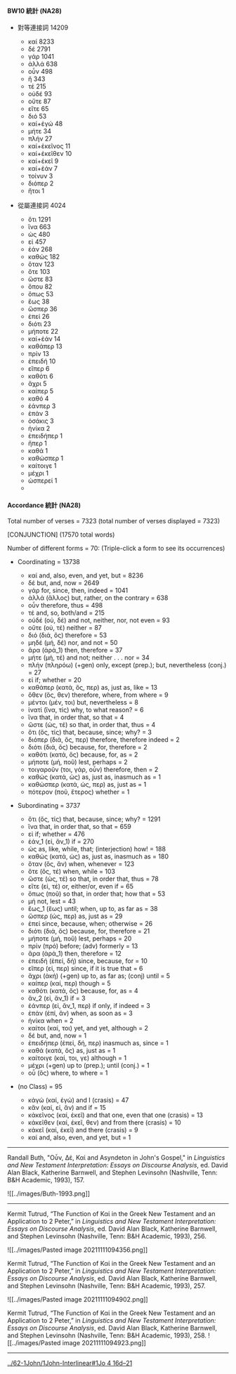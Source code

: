 #### BW10 統計 (NA28)
- 對等連接詞 14209
	- καί 8233
	- δέ 2791
	- γάρ 1041
	- ἀλλά 638
	- οὖν 498
	- ἤ 343
	- τέ 215
	- οὐδέ 93
	- οὔτε 87
	- εἴτε 65
	- διό 53
	- καί+ἐγώ 48
	- μήτε 34
	- πλήν 27
	- καί+ἐκεῖνος 11
	- καί+ἐκεῖθεν 10
	- καί+ἐκεῖ 9
	- καί+ἐάν 7
	- τοίνυν 3
	- διόπερ 2
	- ἤτοι 1

- 從屬連接詞 4024
	- ὅτι 1291
	- ἵνα 663
	- ὡς 480
	- εἰ 457
	- ἐάν 268
	- καθώς 182
	- ὅταν 123
	- ὅτε 103
	- ὥστε 83
	- ὅπου 82
	- ὅπως 53
	- ἕως 38
	- ὥσπερ 36
	- ἐπεί 26
	- διότι 23
	- μήποτε 22
	- καί+ἐάν 14
	- καθάπερ 13
	- πρίν 13
	- ἐπειδή 10
	- εἴπερ 6
	- καθότι 6
	- ἄχρι 5
	- καίπερ 5
	- καθό 4
	- ἐάνπερ 3
	- ἐπάν 3
	- ὁσάκις 3
	- ἡνίκα 2
	- ἐπειδήπερ 1
	- ἤπερ 1
	- καθά 1
	- καθώσπερ 1
	- καίτοιγε 1
	- μέχρι 1
	- ὡσπερεί 1
	- 
#### Accordance 統計 (NA28)
Total number of verses = 7323
	 (total number of verses displayed = 7323) 

[CONJUNCTION] (17570 total words)

Number of different forms = 70:
(Triple-click a form to see its occurrences)

- Coordinating = 13738
	- καί and, also, even, and yet, but = 8236
	- δέ but, and, now = 2649
	- γάρ for, since, then, indeed = 1041
	- ἀλλά (ἄλλος) but, rather, on the contrary = 638
	- οὖν therefore, thus = 498
	- τέ and, so, both/and = 215
	- οὐδέ (οὐ, δέ) and not, neither, nor, not even = 93
	- οὔτε (οὐ, τέ) neither = 87
	- διό (διά, ὅς) therefore = 53
	- μηδέ (μή, δέ) nor, and not = 50
	- ἄρα (ἀρά_1) then, therefore = 37
	- μήτε (μή, τέ) and not;  neither . . . nor = 34
	- πλήν (πληρόω) (+gen) only, except (prep.); but, nevertheless (conj.) = 27
	- εἰ if; whether = 20
	- καθάπερ (κατά, ὅς, περ) as, just as, like = 13
	- ὅθεν (ὅς, θεν) therefore, where, from where = 9
	- μέντοι (μέν, τοι) but, nevertheless = 8
	- ἱνατί (ἵνα, τίς) why, to what reason? = 6
	- ἵνα that, in order that, so that = 4
	- ὥστε (ὡς, τέ) so that, in order that, thus = 4
	- ὅτι (ὅς, τίς) that, because, since; why? = 3
	- διόπερ (διά, ὅς, περ) therefore, therefore indeed = 2
	- διότι (διά, ὅς) because, for, therefore = 2
	- καθότι (κατά, ὅς) because, for, as = 2
	- μήποτε (μή, ποῦ) lest, perhaps = 2
	- τοιγαροῦν (τοι, γάρ, οὖν) therefore, then = 2
	- καθώς (κατά, ὡς) as, just as, inasmuch as = 1
	- καθώσπερ (κατά, ὡς, περ) as, just as = 1
	- πότερον (ποῦ, ἕτερος) whether = 1

- Subordinating = 3737
	- ὅτι (ὅς, τίς) that, because, since; why? = 1291
	- ἵνα that, in order that, so that = 659
	- εἰ if; whether = 476
	- ἐάν_1 (εἰ, ἄν_1) if = 270
	- ὡς as, like, while, that; (interjection) how! = 188
	- καθώς (κατά, ὡς) as, just as, inasmuch as = 180
	- ὅταν (ὅς, ἄν) when, whenever = 123
	- ὅτε (ὅς, τέ) when, while = 103
	- ὥστε (ὡς, τέ) so that, in order that, thus = 78
	- εἴτε (εἰ, τέ) or, either/or, even if = 65
	- ὅπως (ποῦ) so that, in order that; how that = 53
	- μή not, lest = 43
	- ἕως_1 (ἕως) until; when, up to, as far as = 38
	- ὥσπερ (ὡς, περ) as, just as = 29
	- ἐπεί since, because, when; otherwise = 26
	- διότι (διά, ὅς) because, for, therefore = 21
	- μήποτε (μή, ποῦ) lest, perhaps = 20
	- πρίν (πρό) before; (adv) formerly = 13
	- ἄρα (ἀρά_1) then, therefore = 12
	- ἐπειδή (ἐπεί, δή) since, because, for = 10
	- εἴπερ (εἰ, περ) since, if it is true that = 6
	- ἄχρι (ἀκή) (+gen) up to, as far as; (conj) until = 5
	- καίπερ (καί, περ) though = 5
	- καθότι (κατά, ὅς) because, for, as = 4
	- ἄν_2 (εἰ, ἄν_1) if = 3
	- ἐάνπερ (εἰ, ἄν_1, περ) if only, if indeed = 3
	- ἐπάν (ἐπί, ἄν) when, as soon as = 3
	- ἡνίκα when = 2
	- καίτοι (καί, τοι) yet, and yet, although = 2
	- δέ but, and, now = 1
	- ἐπειδήπερ (ἐπεί, δή, περ) inasmuch as, since = 1
	- καθά (κατά, ὅς) as, just as = 1
	- καίτοιγε (καί, τοι, γε) although = 1
	- μέχρι (+gen) up to (prep.); until (conj.) = 1
	- οὗ (ὅς) where, to where = 1

- (no Class) = 95
	- κἀγώ (καί, ἐγώ) and I (crasis) = 47
	- κἄν (καί, εἰ, ἄν) and if = 15
	- κἀκεῖνος (καί, ἐκεῖ) and that one, even that one (crasis) = 13
	- κἀκεῖθεν (καί, ἐκεῖ, θεν) and from there (crasis) = 10
	- κἀκεῖ (καί, ἐκεῖ) and there (crasis) = 9
	- καί and, also, even, and yet, but = 1


---


Randall Buth, "Οὖν, Δέ, Καί and Asyndeton in John's Gospel," in _Linguistics and New Testament Interpretation: Essays on Discourse Analysis_, ed. David Alan Black, Katherine Barnwell, and Stephen Levinsohn (Nashville, Tenn: B&H Academic, 1993), 157.


![[../images/Buth-1993.png]]


--- 

Kermit Tutrud, “The Function of Καί in the Greek New Testament and an Application to 2 Peter,” in _Linguistics and New Testament Interpretation: Essays on Discourse Analysis_, ed. David Alan Black, Katherine Barnwell, and Stephen Levinsohn (Nashville, Tenn: B&H Academic, 1993), 256.



![[../images/Pasted image 20211111094356.png]]

Kermit Tutrud, “The Function of Καί in the Greek New Testament and an Application to 2 Peter,” in _Linguistics and New Testament Interpretation: Essays on Discourse Analysis_, ed. David Alan Black, Katherine Barnwell, and Stephen Levinsohn (Nashville, Tenn: B&H Academic, 1993), 257.

![[../images/Pasted image 20211111094902.png]]

Kermit Tutrud, “The Function of Καί in the Greek New Testament and an Application to 2 Peter,” in _Linguistics and New Testament Interpretation: Essays on Discourse Analysis_, ed. David Alan Black, Katherine Barnwell, and Stephen Levinsohn (Nashville, Tenn: B&H Academic, 1993), 258.
![[../images/Pasted image 20211111094923.png]]



---
[../62-1John/1John-Interlinear#1Jo 4 16d–21](../62-1John/1John-Interlinear#1Jo%204%2016d%E2%80%9321.md)